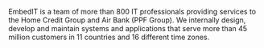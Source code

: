 EmbedIT is a team of more than 800 IT professionals providing services to the Home Credit Group and Air Bank (PPF Group). We internally design, develop and maintain systems and applications that serve more than 45 million customers in 11 countries and 16 different time zones.